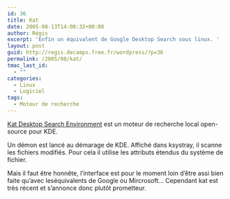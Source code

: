 ```yaml
---
id: 36
title: Kat
date: 2005-08-13T14:00:32+00:00
author: Régis
excerpt: 'Enfin un équivalent de Google Desktop Search sous linux. '
layout: post
guid: http://regis.decamps.free.fr/wordpress/?p=36
permalink: /2005/08/kat/
tmac_last_id:
  - ""
categories:
  - Linux
  - Logiciel
tags:
  - Moteur de recherche
---
```

[Kat Desktop Search Environment](https://infserver.unibz.it/kat/) est un moteur de recherche local open-source pour KDE.

Un démon est lancé au démarage de KDE. Affiché dans ksystray, il scanne les fichiers modifiés. Pour cela il utilise les attributs étendus du système de fichier.

Mais il faut être honnête, l&rsquo;interface est pour le moment loin d&rsquo;être assi bien faite qu&rsquo;avec leséquivalents de Google ou Mircrosoft&#8230; Cependant kat est très récent et s&rsquo;annonce donc plutôt prometteur.
